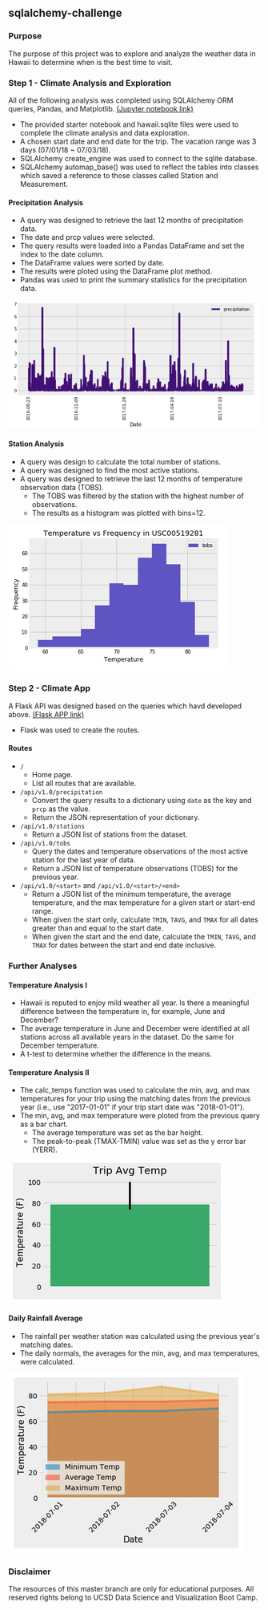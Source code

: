 ## sqlalchemy-challenge
### Purpose
The purpose of this project was to explore and analyze the weather data in Hawaii to determine when is the best time to visit.
### Step 1 - Climate Analysis and Exploration
All of the following analysis was completed using SQLAlchemy ORM queries, Pandas, and Matplotlib. [(Jupyter notebook link)](https://github.com/changrita1114/sqlalchemy-challenge/blob/main/climate_fyc.ipynb)
* The provided starter notebook and hawaii.sqlite files were used to complete the climate analysis and data exploration.
* A chosen start date and end date for the trip. The vacation range was 3 days (07/01/18 ~ 07/03/18).
* SQLAlchemy create_engine was used to connect to the sqlite database.
* SQLAlchemy automap_base() was used to reflect the tables into classes which saved a reference to those classes called Station and Measurement.
#### Precipitation Analysis
* A query was designed to retrieve the last 12 months of precipitation data.
* The date and prcp values were selected.
* The query results were loaded into a Pandas DataFrame and set the index to the date column.
* The DataFrame values were sorted by date.
* The results were ploted using the DataFrame plot method.
* Pandas was used to print the summary statistics for the precipitation data.

![01](img/01.png)
#### Station Analysis
* A query was design to calculate the total number of stations.
* A query was designed to find the most active stations.
* A query was designed to retrieve the last 12 months of temperature observation data (TOBS).
    * The TOBS was filtered by the station with the highest number of observations.
    * The results as a histogram was plotted with bins=12.
    
![02](img/02.png)
### Step 2 - Climate App
A Flask API was designed based on the queries which havd developed above. [(Flask APP link)](https://github.com/changrita1114/sqlalchemy-challenge/blob/main/app.py)
* Flask was used to create the routes.
#### Routes
* `/`
  * Home page.
  * List all routes that are available.
* `/api/v1.0/precipitation`
  * Convert the query results to a dictionary using `date` as the key and `prcp` as the value.
  * Return the JSON representation of your dictionary.
* `/api/v1.0/stations`
  * Return a JSON list of stations from the dataset.
* `/api/v1.0/tobs`
  * Query the dates and temperature observations of the most active station for the last year of data.
  * Return a JSON list of temperature observations (TOBS) for the previous year.
* `/api/v1.0/<start>` and `/api/v1.0/<start>/<end>`
  * Return a JSON list of the minimum temperature, the average temperature, and the max temperature for a given start or start-end range.
  * When given the start only, calculate `TMIN`, `TAVG`, and `TMAX` for all dates greater than and equal to the start date.
  * When given the start and the end date, calculate the `TMIN`, `TAVG`, and `TMAX` for dates between the start and end date inclusive.
### Further Analyses
#### Temperature Analysis I
* Hawaii is reputed to enjoy mild weather all year. Is there a meaningful difference between the temperature in, for example, June and December?
* The average temperature in June and December were identified at all stations across all available years in the dataset. Do the same for December temperature.
* A t-test to determine whether the difference in the means.
#### Temperature Analysis II
* The calc_temps function was used to calculate the min, avg, and max temperatures for your trip using the matching dates from the previous year (i.e., use "2017-01-01" if your trip start date was "2018-01-01").
* The min, avg, and max temperature were ploted from the previous query as a bar chart.
    * The average temperature was set as the bar height.
    * The peak-to-peak (TMAX-TMIN) value was set as the y error bar (YERR).
    
![03](img/03.png)
#### Daily Rainfall Average
* The rainfall per weather station was calculated using the previous year's matching dates.
* The daily normals, the averages for the min, avg, and max temperatures, were calculated.

![04](img/04.png)
### Disclaimer
The resources of this master branch are only for educational purposes. All reserved rights belong to UCSD Data Science and Visualization Boot Camp.
